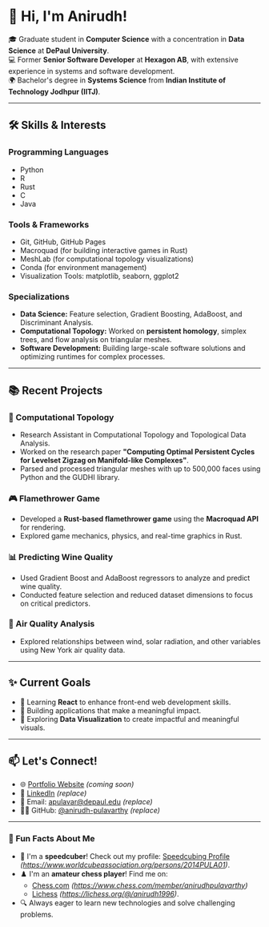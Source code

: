 # 👋 Hi, I'm Anirudh! 

🎓 Graduate student in **Computer Science** with a concentration in **Data Science** at **DePaul University**.  
💻 Former **Senior Software Developer** at **Hexagon AB**, with extensive experience in systems and software development.  
🌍 Bachelor's degree in **Systems Science** from **Indian Institute of Technology Jodhpur (IITJ)**.  

---

## 🛠 Skills & Interests

### **Programming Languages**
- Python
- R
- Rust
- C
- Java

### **Tools & Frameworks**
- Git, GitHub, GitHub Pages
- Macroquad (for building interactive games in Rust)
- MeshLab (for computational topology visualizations)
- Conda (for environment management)
- Visualization Tools: matplotlib, seaborn, ggplot2

### **Specializations**
- **Data Science:** Feature selection, Gradient Boosting, AdaBoost, and Discriminant Analysis.
- **Computational Topology:** Worked on **persistent homology**, simplex trees, and flow analysis on triangular meshes.
- **Software Development:** Building large-scale software solutions and optimizing runtimes for complex processes.

---

## 📚 Recent Projects

### **🔢 Computational Topology**
- Research Assistant in Computational Topology and Topological Data Analysis.
- Worked on the research paper **"Computing Optimal Persistent Cycles for Levelset Zigzag on Manifold-like Complexes"**.
- Parsed and processed triangular meshes with up to 500,000 faces using Python and the GUDHI library.

### **🎮 Flamethrower Game**
- Developed a **Rust-based flamethrower game** using the **Macroquad API** for rendering.
- Explored game mechanics, physics, and real-time graphics in Rust.

### **📊 Predicting Wine Quality**
- Used Gradient Boost and AdaBoost regressors to analyze and predict wine quality.
- Conducted feature selection and reduced dataset dimensions to focus on critical predictors.

### **🌱 Air Quality Analysis**
- Explored relationships between wind, solar radiation, and other variables using New York air quality data.

---

## ✨ Current Goals

- 📖 Learning **React** to enhance front-end web development skills.
- 🌟 Building applications that make a meaningful impact.
- 🚀 Exploring **Data Visualization** to create impactful and meaningful visuals.

---

## 📫 Let's Connect!
- 🌐 [Portfolio Website](#) *(coming soon)*
- 💼 [LinkedIn](https://www.linkedin.com/in/anirudh-pulavarthy/) *(replace)*
- 📧 Email: apulavar@depaul.edu *(replace)*
- 🧑‍💻 GitHub: [@anirudh-pulavarthy](https://github.com/anirudh-pulavarthy) *(replace)*

---

### 🌟 Fun Facts About Me
- 🧩 I'm a **speedcuber**! Check out my profile: [Speedcubing Profile](#) *(https://www.worldcubeassociation.org/persons/2014PULA01)*.
- ♟️ I'm an **amateur chess player**! Find me on:
  - [Chess.com](#) *(https://www.chess.com/member/anirudhpulavarthy)*
  - [Lichess](#) *(https://lichess.org/@/anirudh1996)*.
- 🔍 Always eager to learn new technologies and solve challenging problems.
